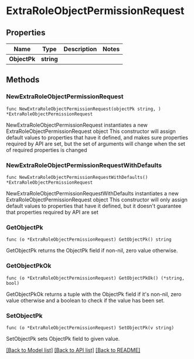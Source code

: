 # ExtraRoleObjectPermissionRequest

## Properties

Name | Type | Description | Notes
------------ | ------------- | ------------- | -------------
**ObjectPk** | **string** |  | 

## Methods

### NewExtraRoleObjectPermissionRequest

`func NewExtraRoleObjectPermissionRequest(objectPk string, ) *ExtraRoleObjectPermissionRequest`

NewExtraRoleObjectPermissionRequest instantiates a new ExtraRoleObjectPermissionRequest object
This constructor will assign default values to properties that have it defined,
and makes sure properties required by API are set, but the set of arguments
will change when the set of required properties is changed

### NewExtraRoleObjectPermissionRequestWithDefaults

`func NewExtraRoleObjectPermissionRequestWithDefaults() *ExtraRoleObjectPermissionRequest`

NewExtraRoleObjectPermissionRequestWithDefaults instantiates a new ExtraRoleObjectPermissionRequest object
This constructor will only assign default values to properties that have it defined,
but it doesn't guarantee that properties required by API are set

### GetObjectPk

`func (o *ExtraRoleObjectPermissionRequest) GetObjectPk() string`

GetObjectPk returns the ObjectPk field if non-nil, zero value otherwise.

### GetObjectPkOk

`func (o *ExtraRoleObjectPermissionRequest) GetObjectPkOk() (*string, bool)`

GetObjectPkOk returns a tuple with the ObjectPk field if it's non-nil, zero value otherwise
and a boolean to check if the value has been set.

### SetObjectPk

`func (o *ExtraRoleObjectPermissionRequest) SetObjectPk(v string)`

SetObjectPk sets ObjectPk field to given value.



[[Back to Model list]](../README.md#documentation-for-models) [[Back to API list]](../README.md#documentation-for-api-endpoints) [[Back to README]](../README.md)


